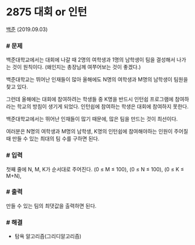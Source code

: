 # 2875 대회 or 인턴

[백준](https://www.acmicpc.net/problem/2875) (2019.09.03)

### # 문제

백준대학교에서는 대회에 나갈 때 2명의 여학생과 1명의 남학생이 팀을 결성해서 나가는 것이 원칙이다. (왜인지는 총장님께 여쭈어보는 것이 좋겠다.)

백준대학교는 뛰어난 인재들이 많아 올해에도 N명의 여학생과 M명의 남학생이 팀원을 찾고 있다.

그런데 올해에는 대회에 참여하려는 학생들 중 K명을 반드시 인턴쉽 프로그램에 참여하라는 학교의 방침이 생기게 되었다. 인턴쉽에 참여하는 학생은 대회에 참여하지 못한다.

백준대학교에서는 뛰어난 인재들이 많기 때문에, 많은 팀을 만드는 것이 최선이다.

여러분은 N명의 여학생과 M명의 남학생, K명의 인턴쉽에 참여해야하는 인원이 주어질 때 만들 수 있는 최대의 팀 수를 구하면 된다.

### # 입력

첫째 줄에 N, M, K가 순서대로 주어진다. (0 ≤ M ≤ 100), (0 ≤ N ≤ 100), (0 ≤ K ≤ M+N),

### # 출력

만들 수 있는 팀의 최댓값을 출력하면 된다.

### # 해결

- 탐욕 알고리즘(그리디알고리즘)

